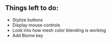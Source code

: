## Things left to do:

- Stylize buttons
- Display mouse controls
- Look into how mesh color blending is working
- Add Biome key
